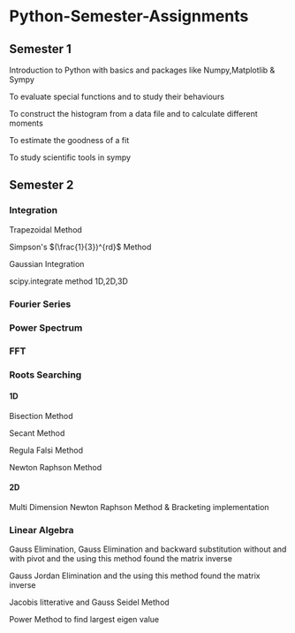 # Python-Semester-Assignments
## Semester 1
Introduction to Python with basics and packages like Numpy,Matplotlib & Sympy

To evaluate special functions and to study their behaviours

To construct the histogram from a data file and to calculate different moments

To estimate the goodness of a fit

To study scientific tools in sympy

## Semester 2
### Integration 
   Trapezoidal Method
 
   Simpson's $(\frac{1}{3})^{rd}$ Method

   Gaussian Integration

   scipy.integrate method 1D,2D,3D
   
### Fourier Series

### Power Spectrum

### FFT

### Roots Searching
#### 1D
   Bisection Method
   
   Secant Method
   
   Regula Falsi Method
    
   Newton Raphson Method
    
 #### 2D
  Multi Dimension Newton Raphson Method & Bracketing implementation
      
### Linear Algebra
Gauss Elimination, Gauss Elimination and backward substitution without and with pivot and the using this method found the matrix inverse

Gauss Jordan Elimination and the using this method found the matrix inverse

Jacobis Iitterative and Gauss Seidel Method 

Power Method to find largest eigen value
